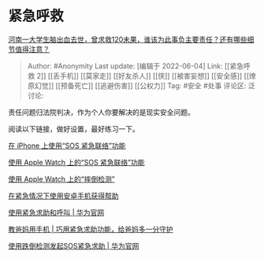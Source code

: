 # 紧急呼救
[河南一大学生脑出血去世，曾求救120未果，谁该为此事负主要责任？还有哪些细节值得注意？](https://www.zhihu.com/question/535919601/answer/2513831837)

> Author: #Anonymity
> Last update: [编辑于 2022-06-04]
> Link: [[紧急呼救 2]] [[丢手机]] [[莫家走]] [[好友杀人]] [[侠]] [[被害妄想]] [[安全感]] [[燎原幻觉]] [[预备死亡]] [[逃避伤害]] [[公权力]]
> Tag: #安全 #处事
> 评论区:
> 泛讨论:

责任问题归法院判决，作为个人你要解决的是现实安全问题。

阅读以下链接，做好设置，最好练习一下。

[在 iPhone 上使用“SOS 紧急联络”功能​](https://link.zhihu.com/?target=https%3A//support.apple.com/zh-cn/HT208076)

[使用 Apple Watch 上的“SOS 紧急联络”功能​](https://link.zhihu.com/?target=https%3A//support.apple.com/zh-cn/HT206983)

[使用 Apple Watch 上的“摔倒检测”​](https://link.zhihu.com/?target=https%3A//support.apple.com/zh-cn/HT208944)

[在紧急情况下使用安卓手机获得帮助​](https://link.zhihu.com/?target=https%3A//support.google.com/android/answer/9319337%3Fhl%3Dzh-Hans)

[使用紧急求助和呼叫 | 华为官网](https://link.zhihu.com/?target=https%3A//consumer.huawei.com/cn/support/content/zh-cn15768997/)

[教爸妈用手机 | 巧用紧急求助功能，给爸妈多一分守护​](https://link.zhihu.com/?target=https%3A//consumer.huawei.com/cn/support/article/zh-cn15675895/)

[使用跌倒检测发起SOS紧急求助 | 华为官网​](https://link.zhihu.com/?target=https%3A//consumer.huawei.com/cn/support/content/zh-cn15817400/)
